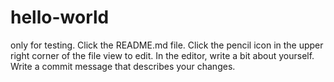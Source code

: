 # hello-world
only for testing.
Click the README.md file.
Click the  pencil icon in the upper right corner of the file view to edit.
In the editor, write a bit about yourself.
Write a commit message that describes your changes.

